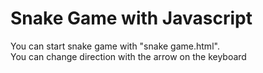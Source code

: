 Snake Game with Javascript
===
You can start snake game with "snake game.html".   
You can change direction with the arrow on the keyboard
